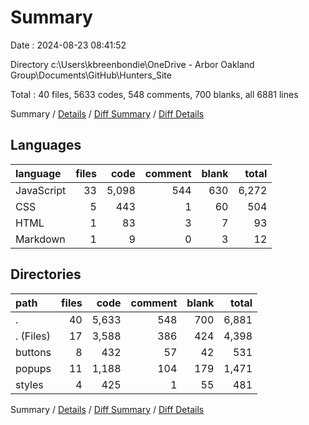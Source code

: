 # Summary

Date : 2024-08-23 08:41:52

Directory c:\\Users\\kbreenbondie\\OneDrive - Arbor Oakland Group\\Documents\\GitHub\\Hunters_Site

Total : 40 files,  5633 codes, 548 comments, 700 blanks, all 6881 lines

Summary / [Details](details.md) / [Diff Summary](diff.md) / [Diff Details](diff-details.md)

## Languages
| language | files | code | comment | blank | total |
| :--- | ---: | ---: | ---: | ---: | ---: |
| JavaScript | 33 | 5,098 | 544 | 630 | 6,272 |
| CSS | 5 | 443 | 1 | 60 | 504 |
| HTML | 1 | 83 | 3 | 7 | 93 |
| Markdown | 1 | 9 | 0 | 3 | 12 |

## Directories
| path | files | code | comment | blank | total |
| :--- | ---: | ---: | ---: | ---: | ---: |
| . | 40 | 5,633 | 548 | 700 | 6,881 |
| . (Files) | 17 | 3,588 | 386 | 424 | 4,398 |
| buttons | 8 | 432 | 57 | 42 | 531 |
| popups | 11 | 1,188 | 104 | 179 | 1,471 |
| styles | 4 | 425 | 1 | 55 | 481 |

Summary / [Details](details.md) / [Diff Summary](diff.md) / [Diff Details](diff-details.md)